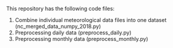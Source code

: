 This repository has the following code files:
1. Combine individual meteorological data files into one dataset (nc_merged_data_numpy_2018.py)
2. Preprocessing daily data (preprocess_daily.py)
3. Preprocessing monthly data (preprocess_monthly.py)

